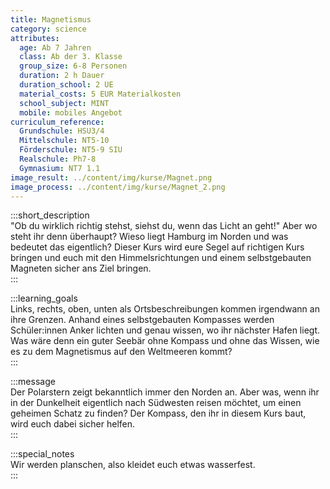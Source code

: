 ```yaml
---
title: Magnetismus
category: science
attributes:
  age: Ab 7 Jahren
  class: Ab der 3. Klasse
  group_size: 6-8 Personen
  duration: 2 h Dauer
  duration_school: 2 UE
  material_costs: 5 EUR Materialkosten
  school_subject: MINT
  mobile: mobiles Angebot
curriculum_reference:
  Grundschule: HSU3/4  
  Mittelschule: NT5-10
  Förderschule: NT5-9 SIU  
  Realschule: Ph7-8
  Gymnasium: NT7 1.1
image_result: ../content/img/kurse/Magnet.png
image_process: ../content/img/kurse/Magnet_2.png
---
```

:::short_description   
"Ob du wirklich richtig stehst, siehst du, wenn das Licht an geht!" Aber wo steht ihr denn überhaupt? Wieso liegt Hamburg im Norden und was bedeutet das eigentlich? Dieser Kurs wird eure Segel auf richtigen Kurs bringen und euch mit den Himmelsrichtungen und einem selbstgebauten Magneten sicher ans Ziel bringen.            
:::

:::learning_goals  
Links, rechts, oben, unten als Ortsbeschreibungen kommen irgendwann an ihre Grenzen. Anhand eines selbstgebauten Kompasses werden Schüler:innen Anker lichten und genau wissen, wo ihr nächster Hafen liegt. Was wäre denn ein guter Seebär ohne Kompass und ohne das Wissen, wie es zu dem Magnetismus auf den Weltmeeren kommt?                        
:::

:::message  
Der Polarstern zeigt bekanntlich immer den Norden an. Aber was, wenn ihr in der Dunkelheit eigentlich nach Südwesten reisen möchtet, um einen geheimen Schatz zu finden? Der Kompass, den ihr in diesem Kurs baut, wird euch dabei sicher helfen.     
:::  

:::special_notes  
Wir werden planschen, also kleidet euch etwas wasserfest.      
:::
